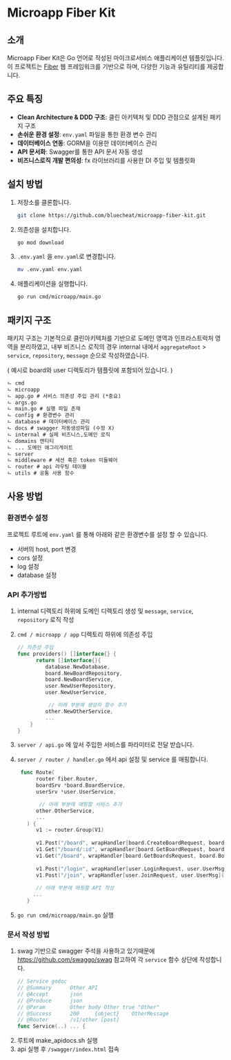 # Microapp Fiber Kit

## 소개

Microapp Fiber Kit은 Go 언어로 작성된 마이크로서비스 애플리케이션 템플릿입니다. 이 프로젝트는 [Fiber](https://github.com/gofiber/fiber) 웹 프레임워크를 기반으로
하며, 다양한 기능과 유틸리티를 제공합니다.

## 주요 특징

- **Clean Architecture & DDD 구조**: 클린 아키텍처 및 DDD 관점으로 설계된 패키지 구조
- **손쉬운 환경 설정**: `env.yaml` 파일을 통한 환경 변수 관리
- **데이터베이스 연동**: GORM을 이용한 데이터베이스 관리
- **API 문서화**: Swagger를 통한 API 문서 자동 생성
- **비즈니스로직 개발 편의성**: fx 라이브러리를 사용한 DI 주입 및 템플릿화

## 설치 방법

1. 저장소를 클론합니다.
   ```bash
   git clone https://github.com/bluecheat/microapp-fiber-kit.git
   ```
2. 의존성을 설치합니다.
   ```bash
   go mod download
   ```
3. `.env.yaml` 을 `env.yaml`로 변경합니다.
    ```bash
   mv .env.yaml env.yaml
   ```
4. 애플리케이션을 실행합니다.
   ```bash
   go run cmd/microapp/main.go
   ```

## 패키지 구조

패키지 구조는 기본적으로 클린아키텍처를 기반으로 도메인 영역과 인프라스트럭처 영역을 분리하였고,
내부 비즈니스 로직의 경우 internal 내에서 `aggregateRoot` > `service`, `repository`, `message` 순으로 작성하였습니다.

( 예시로 board와 user 디렉토리가 템플릿에 포함되어 있습니다. )

```markdown
ㄴ cmd
ㄴ microapp
ㄴ app.go # 서비스 의존성 주입 관리 (*중요)
ㄴ args.go
ㄴ main.go # 실행 파일 존재
ㄴ config # 환경변수 관리
ㄴ database # 데이터베이스 관리
ㄴ docs # swagger 자동생성파일 (수정 X)
ㄴ internal # 실제 비즈니스,도메인 로직
ㄴ domains 엔티티
ㄴ ... 도메인 애그리게이트
ㄴ server
ㄴ middleware # 세션 혹은 token 미들웨어
ㄴ router # api 라우팅 테이블
ㄴ utils # 공통 사용 함수
```

## 사용 방법

### 환경변수 설정

프로젝트 루트에 `env.yaml` 를 통해 아래와 같은 환경변수를 설정 할 수 있습니다.

- 서버의 host, port 변경
- cors 설정
- log 설정
- database 설정

### API 추가방법

1. internal 디렉토리 하위에 도메인 디렉토리 생성 및 `message`, `service`, `repository` 로직 작성
2. `cmd / microapp / app` 디렉토리 하위에 의존성 주입
   ```go
   // 의존성 주입
   func providers() []interface{} {
         return []interface{}{
            database.NewDatabase,
            board.NewBoardRepository,
            board.NewBoardService,
            user.NewUserRepository,
            user.NewUserService,
   
             // 아래 부분에 생성자 함수 추가
            other.NewOtherService,
            ...
       }
   }
   ```

3. `server / api.go` 에 앞서 주입한 서비스를 파라미터로 전달 받습니다.
4. `server / router / handler.go` 에서 api 설정 및 service 를 매핑합니다.
   ```go
    func Route(
         router fiber.Router,
         boardSrv *board.BoardService,
         userSrv *user.UserService,

          // 아래 부분에 매핑할 서비스 추가
         other.OtherService,
         ...
      ) {
         v1 := router.Group(V1)
      
         v1.Post("/board", wrapHandler[board.CreateBoardRequest, board.BoardMsg](boardSrv.CreateBoard))
         v1.Get("/board/:id", wrapHandler[board.GetBoardRequest, board.BoardMsg](boardSrv.GetBoard))
         v1.Get("/board", wrapHandler[board.GetBoardsRequest, board.BoardsMsg](boardSrv.GetBoards))
      
         v1.Post("/login", wrapHandler[user.LoginRequest, user.UserMsg](userSrv.Login))
         v1.Post("/join", wrapHandler[user.JoinRequest, user.UserMsg](userSrv.Join))
        
         // 아래 부분에 매핑할 API 작성 
        ...
      }
   ```

5. `go run cmd/microapp/main.go` 실행

### 문서 작성 방법

1. swag 기반으로 swagger 주석을 사용하고 있기때문에 https://github.com/swaggo/swag 참고하여 각 `service` 함수 상단에 작성합니다.
   ```go
   // Service godoc
   // @Summary		Other API
   // @Accept		json
   // @Produce		json
   // @Param 		Other body Other true "Other"
   // @Success		200		{object}	OtherMessage
   // @Router		/v1/other [post]
   func Service(..) ... {
   ```
2. 루트에 make_apidocs.sh 실행
3. api 실행 후 `/swagger/index.html` 접속